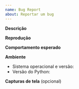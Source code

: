 ```yaml
---
name: Bug Report
about: Reportar um bug
---
```


**Descrição**

**Reprodução**

**Comportamento esperado**

**Ambiente**
- Sistema operacional e versão:
- Versão do Python:

**Capturas de tela** (opcional)
